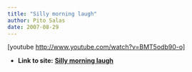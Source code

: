 ```yaml
---
title: "Silly morning laugh"
author: Pito Salas
date: 2007-08-29
---
```




[youtube http://www.youtube.com/watch?v=BMT5odb90-o]


* **Link to site:** **[Silly morning laugh](None)**
